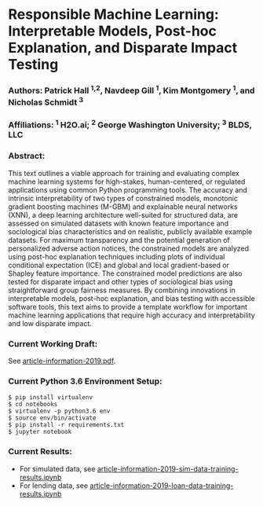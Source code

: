 # Responsible Machine Learning: Interpretable Models, Post-hoc Explanation, and Disparate Impact Testing

### Authors: Patrick Hall <sup>1,2</sup>, Navdeep Gill <sup>1</sup>, Kim Montgomery <sup>1</sup>, and Nicholas Schmidt <sup>3</sup>
### Affiliations: <sup>1</sup> H2O.ai; <sup>2</sup> George Washington University; <sup>3</sup> BLDS, LLC

### Abstract: 
This text outlines a viable approach for training and evaluating complex machine learning systems for high-stakes, human-centered, or regulated applications using common Python programming tools. The accuracy and intrinsic interpretability of two types of constrained models, monotonic gradient boosting machines (M-GBM) and explainable neural networks (XNN), a deep learning architecture well-suited for structured data, are assessed on simulated datasets with known feature importance and sociological bias characteristics and on realistic, publicly available example datasets. For maximum transparency and the potential generation of personalized adverse action notices, the constrained models are analyzed using post-hoc explanation techniques including plots of individual conditional expectation (ICE) and global and local gradient-based or Shapley feature importance. The constrained model predictions are also tested for disparate impact and other types of sociological bias using straightforward group fairness measures. By combining innovations in interpretable models, post-hoc explanation, and bias testing with accessible software tools, this text aims to provide a template workflow for important machine learning applications that require high accuracy and interpretability and low disparate impact.

### Current Working Draft:

See [article-information-2019.pdf](article-information-2019.pdf).

### Current Python 3.6 Environment Setup: 

```
$ pip install virtualenv
$ cd notebooks
$ virtualenv -p python3.6 env
$ source env/bin/activate
$ pip install -r requirements.txt
$ jupyter notebook
```

### Current Results:

* For simulated data, see [article-information-2019-sim-data-training-results.ipynb](notebooks/article-information-2019-sim-data-training-results.ipynb)
* For lending data, see [article-information-2019-loan-data-training-results.ipynb](notebooks/article-information-2019-loan-data-training-results.ipynb)
